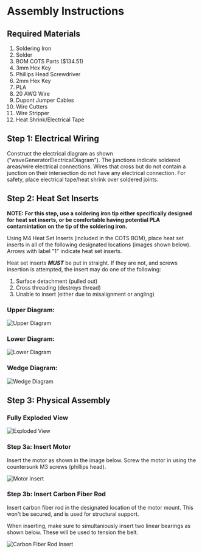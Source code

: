 # Assembly Instructions

## Required Materials

1. Soldering Iron
2. Solder
3. BOM COTS Parts ($134.51)
4. 3mm Hex Key
5. Phillips Head Screwdriver
6. 2mm Hex Key
7. PLA
8. 20 AWG Wire
9. Dupont Jumper Cables
10. Wire Cutters
11. Wire Stripper
12. Heat Shrink/Electrical Tape

## Step 1: Electrical Wiring

Construct the electrical diagram as shown ("waveGeneratorElectricalDiagram"). The junctions indicate soldered areas/wire electrical connections. Wires that cross but do not contain a junction on their intersection do not have any electrical connection. For safety, place electrical tape/heat shrink over soldered joints. 

## Step 2: Heat Set Inserts

**NOTE: For this step, use a soldering iron tip either specifically designed for heat set inserts, or be comfortable having potential PLA contamintation on the tip of the soldering iron.**

Using M4 Heat Set Inserts (included in the COTS BOM), place heat set inserts in all of the following designated locations (images shown below). Arrows with label "1" indicate heat set inserts. 

Heat set inserts ***MUST*** be put in straight. If they are not, and screws insertion is attempted, the insert may do one of the following:

1. Surface detachment (pulled out)
2. Cross threading (destroys thread)
3. Unable to insert (either due to misalignment or angling)

### Upper Diagram:

![Upper Diagram](https://github.com/ckoh27Punahou/waveGenerator/blob/main/Docs/imageDiagrams/heatSetInserts/upperDiagram.png)

### Lower Diagram: 

![Lower Diagram](https://github.com/ckoh27Punahou/waveGenerator/blob/main/Docs/imageDiagrams/heatSetInserts/lowerDiagram.png)

### Wedge Diagram:

![Wedge Diagram](https://github.com/ckoh27Punahou/waveGenerator/blob/main/Docs/imageDiagrams/heatSetInserts/wedgeDiagram.png)

## Step 3: Physical Assembly

### **Fully Exploded View**

![Exploded View](https://github.com/ckoh27Punahou/waveGenerator/blob/main/Docs/imageDiagrams/assemblyImages/fullyExploded.png)

### Step 3a: Insert Motor

Insert the motor as shown in the image below. Screw the motor in using the countersunk M3 screws (phillips head). 

![Motor Insert](https://github.com/ckoh27Punahou/waveGenerator/blob/main/Docs/imageDiagrams/assemblyImages/motorInsert.png)

### Step 3b: Insert Carbon Fiber Rod

Insert carbon fiber rod in the designated location of the motor mount. This won't be secured, and is used for structural support.

When inserting, make sure to simultaniously insert two linear bearings as shown below. These will be used to tension the belt.

![Carbon Fiber Rod Insert](https://github.com/ckoh27Punahou/waveGenerator/blob/main/Docs/imageDiagrams/assemblyImages/carbonFiberRodInsert.png)



